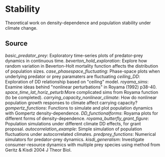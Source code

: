 # Stability
Theoretical work on density-dependence and population stability under climate change.

## Source
*basic_predator_prey*: Exploratory time-series plots of predator-prey dynamics in continuous time.
*beverton_hold_exploration*: Explore how random variation in Beverton-Holt mortality function affects the distribution of population sizes.
*case_phasespace_fluctuating*: Phase-space plots when underlying predator or prey paramaters are fluctuating
*ceiling_DD*: Exploration of DD relationship based on "ceiling" model.
*royama_sims*: Examine ideas behind "nonlinear perturbations" in Royama (1992) p38-40.
*space_time_lat_horiz_peturb*:More complicated sims from Royama function (to be completed).
*carrying_capacity_nonlinear_climate*: How do nonlinear population growth responses to climate affect carrying capacity?
*gompertz_functions*: Functions to simulate and plot population dynamics with Gompertz density-dependence.
*DD_functionalforms*: Royama plots for different forms of density-dependence.
*royama_butterfly_grant_figure*: Population simulations under different climate DD effects, for grant proposal.
*autocorrelation_example*: Simple simulation of population fluctuations under autocorrelated climates.
*predprey_functions*: Numerical simulators for predator-prey dynamics.
*kisdi_generalism*: Investigate consumer-resource dynamics with multiple prey species using method from Geritz & Kisdi 2004 J Theor Biol.